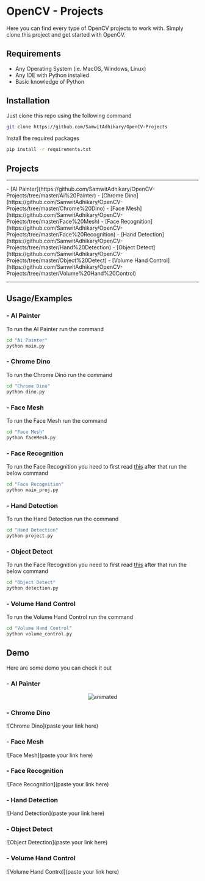 
# OpenCV - Projects

Here you can find every type of OpenCV projects to work with. Simply clone this project and get started with OpenCV.


## Requirements 
- Any Operating System (ie. MacOS, Windows, Linux)
- Any IDE with Python installed
- Basic knowledge of Python

## Installation 

Just clone this repo using the following command

```bash 
git clone https://github.com/SamwitAdhikary/OpenCV-Projects
```

Install the required packages

```bash
pip install -r requirements.txt
```

## Projects
<hr>
- [AI Painter](https://github.com/SamwitAdhikary/OpenCV-Projects/tree/master/Ai%20Painter)
- [Chrome Dino](https://github.com/SamwitAdhikary/OpenCV-Projects/tree/master/Chrome%20Dino)
- [Face Mesh](https://github.com/SamwitAdhikary/OpenCV-Projects/tree/master/Face%20Mesh)
- [Face Recognition](https://github.com/SamwitAdhikary/OpenCV-Projects/tree/master/Face%20Recognition)
- [Hand Detection](https://github.com/SamwitAdhikary/OpenCV-Projects/tree/master/Hand%20Detection)
- [Object Detect](https://github.com/SamwitAdhikary/OpenCV-Projects/tree/master/Object%20Detect)
- [Volume Hand Control](https://github.com/SamwitAdhikary/OpenCV-Projects/tree/master/Volume%20Hand%20Control)
<hr>

## Usage/Examples

### - AI Painter
To run the AI Painter run the command
```bash
cd "Ai Painter"
python main.py
```
### - Chrome Dino
To run the Chrome Dino run the command
```bash
cd "Chrome Dino"
python dino.py
```
### - Face Mesh
To run the Face Mesh run the command
```bash
cd "Face Mesh"
python faceMesh.py
```
### - Face Recognition
To run the Face Recognition you need to first read [this](https://github.com/SamwitAdhikary/OpenCV-Projects/tree/master/Face%20Recognition#installations) after that run the below command
```bash
cd "Face Recognition"
python main_proj.py
```
### - Hand Detection
To run the Hand Detection run the command
```bash
cd "Hand Detection"
python project.py
```
### - Object Detect
To run the Face Recognition you need to first read [this](https://github.com/SamwitAdhikary/OpenCV-Projects/tree/master/Object%20Detect#installation) after that run the below command
```bash
cd "Object Detect"
python detection.py
```
### - Volume Hand Control
To run the Volume Hand Control run the command
```bash
cd "Volume Hand Control"
python volume_control.py
```
## Demo
Here are some demo you can check it out

### - AI Painter
<p align="center">
  <img src="https://github.com/SamwitAdhikary/OpenCV-Projects/blob/master/Screenshots/aipainter.gif" alt="animated" />
</p>

### - Chrome Dino
![Chrome Dino](paste your link here)

### - Face Mesh
![Face Mesh](paste your link here)

### - Face Recognition
![Face Recognition](paste your link here)

### - Hand Detection
![Hand Detection](paste your link here)

### - Object Detect
![Object Detection](paste your link here)

### - Volume Hand Control
![Volume Hand Control](paste your link here)